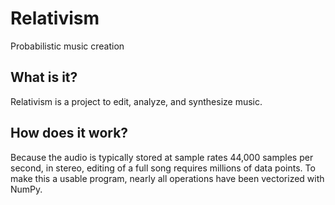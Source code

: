 # Relativism

Probabilistic music creation

## What is it?

Relativism is a project to edit, analyze,
and synthesize music. 


## How does it work?

Because the audio is
typically stored at sample rates 44,000
samples per second, in stereo, editing
of a full song requires millions of data
points. To make this a usable program, nearly
all operations have been vectorized
with NumPy.
